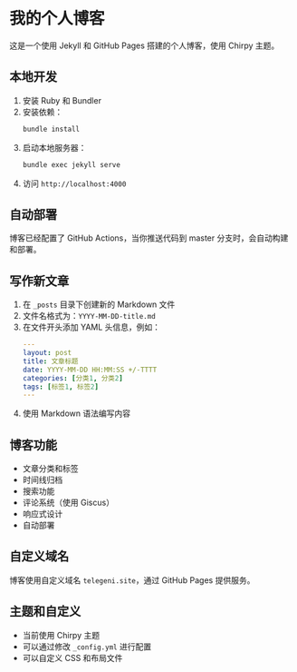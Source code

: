 # 我的个人博客

这是一个使用 Jekyll 和 GitHub Pages 搭建的个人博客，使用 Chirpy 主题。

## 本地开发

1. 安装 Ruby 和 Bundler
2. 安装依赖：
   ```bash
   bundle install
   ```
3. 启动本地服务器：
   ```bash
   bundle exec jekyll serve
   ```
4. 访问 `http://localhost:4000`

## 自动部署

博客已经配置了 GitHub Actions，当你推送代码到 master 分支时，会自动构建和部署。

## 写作新文章

1. 在 `_posts` 目录下创建新的 Markdown 文件
2. 文件名格式为：`YYYY-MM-DD-title.md`
3. 在文件开头添加 YAML 头信息，例如：
   ```yaml
   ---
   layout: post
   title: 文章标题
   date: YYYY-MM-DD HH:MM:SS +/-TTTT
   categories: [分类1, 分类2]
   tags: [标签1, 标签2]
   ---
   ```
4. 使用 Markdown 语法编写内容

## 博客功能

- 文章分类和标签
- 时间线归档
- 搜索功能
- 评论系统（使用 Giscus）
- 响应式设计
- 自动部署

## 自定义域名

博客使用自定义域名 `telegeni.site`，通过 GitHub Pages 提供服务。

## 主题和自定义

- 当前使用 Chirpy 主题
- 可以通过修改 `_config.yml` 进行配置
- 可以自定义 CSS 和布局文件 